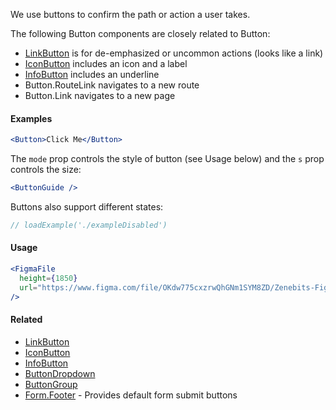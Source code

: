 We use buttons to confirm the path or action a user takes.

The following Button components are closely related to Button:

- [LinkButton](#!/LinkButton) is for de-emphasized or uncommon actions (looks like a link)
- [IconButton](#!/IconButton) includes an icon and a label
- [InfoButton](#!/InfoButton) includes an underline
- Button.RouteLink navigates to a new route
- Button.Link navigates to a new page

#### Examples

```jsx
<Button>Click Me</Button>
```

The `mode` prop controls the style of button (see Usage below) and the `s` prop controls the size:

```jsx
<ButtonGuide />
```

Buttons also support different states:

```jsx
// loadExample('./exampleDisabled')
```

#### Usage

```jsx noeditor
<FigmaFile
  height={1850}
  url="https://www.figma.com/file/OKdw775cxzrwQhGNm1SYM8ZD/Zenebits-Figma-Embed?node-id=24%3A294"
/>
```

#### Related

- [LinkButton](#!/LinkButton)
- [IconButton](#!/IconButton)
- [InfoButton](#!/InfoButton)
- [ButtonDropdown](#!/ButtonDropdown)
- [ButtonGroup](#!/ButtonGroup)
- [Form.Footer](#!/Form.Footer) - Provides default form submit buttons
